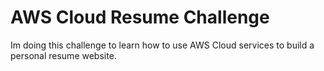 # AWS Cloud Resume Challenge

Im doing this challenge to learn how to use AWS Cloud services to build a personal resume website.

